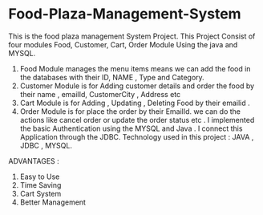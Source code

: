 # Food-Plaza-Management-System
This is the food plaza management System Project. This Project Consist of four modules  Food, Customer, Cart, Order Module Using the java and MYSQL.
1) Food Module manages the menu items means we can add the food in the databases with their ID, NAME , Type and Category.
2) Customer Module is for Adding customer details and order the food by their name , emailId, CustomerCity , Address etc 
3) Cart Module is for Adding , Updating , Deleting Food by their  emailid .
4) Order Module is for place the order by their EmailId. we can do the actions like cancel order or update the order status etc .
I implemented the basic Authentication using the MYSQL and Java . I connect this Application through the JDBC.
Technology used in this project : JAVA , JDBC , MYSQL.

ADVANTAGES  :
1) Easy to Use
2) Time Saving
3) Cart System
4) Better Management
